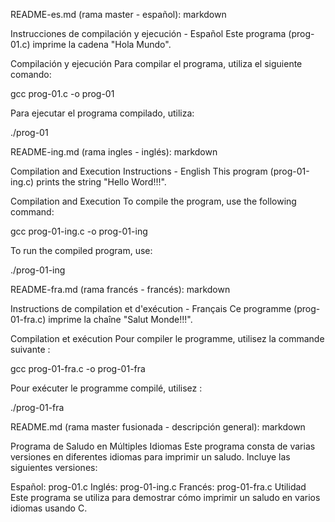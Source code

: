 README-es.md (rama master - español): markdown

Instrucciones de compilación y ejecución - Español
Este programa (prog-01.c) imprime la cadena "Hola Mundo".

Compilación y ejecución
Para compilar el programa, utiliza el siguiente comando:

gcc prog-01.c -o prog-01

Para ejecutar el programa compilado, utiliza:

./prog-01

README-ing.md (rama ingles - inglés): markdown

Compilation and Execution Instructions - English
This program (prog-01-ing.c) prints the string "Hello Word!!!".

Compilation and Execution
To compile the program, use the following command:

gcc prog-01-ing.c -o prog-01-ing

To run the compiled program, use:

./prog-01-ing

README-fra.md (rama francés - francés): markdown

Instructions de compilation et d'exécution - Français
Ce programme (prog-01-fra.c) imprime la chaîne "Salut Monde!!!".

Compilation et exécution
Pour compiler le programme, utilisez la commande suivante :

gcc prog-01-fra.c -o prog-01-fra

Pour exécuter le programme compilé, utilisez :

./prog-01-fra

README.md (rama master fusionada - descripción general): markdown

Programa de Saludo en Múltiples Idiomas
Este programa consta de varias versiones en diferentes idiomas para imprimir un saludo. Incluye las siguientes versiones:

Español: prog-01.c
Inglés: prog-01-ing.c
Francés: prog-01-fra.c
Utilidad
Este programa se utiliza para demostrar cómo imprimir un saludo en varios idiomas usando C.
